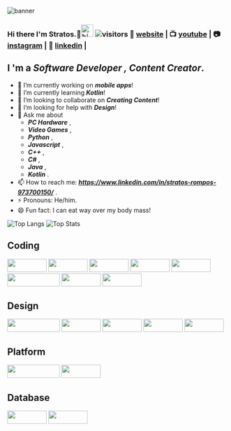 [website]: https://super-heroes-quest.netlify.app
[youtube]: https://www.youtube.com/results?search_query=Stratos+Rompos
[instagram]: https://instagram.com/stratos_rompos
[linkedin]: https://www.linkedin.com/in/stratos-rompos-973700150/

![banner](https://user-images.githubusercontent.com/64089173/103980891-66ae4b00-5189-11eb-8be3-1a865bd90a8d.png)
### Hi there I'm Stratos.👋<img src="https://user-images.githubusercontent.com/1303154/88677602-1635ba80-d120-11ea-84d8-d263ba5fc3c0.gif" width="28px" alt="hi"> ![visitors](https://visitor-badge.glitch.me/badge?page_id=rompos.rompos) 🏡 [website][website] **|** 📺 [youtube][youtube] **|** 📷 [instagram][instagram] **|** 👔 [linkedin][linkedin] **|**

## I 'm a __*Software Developer , Content Creator*__.

- 🔭 I’m currently working on __*mobile apps*__!
- 🌱 I’m currently learning __*Kotlin*__!
- 👯 I’m looking to collaborate on __*Creating Content*__!
- 🤔 I’m looking for help with __*Design*__!
- 💬 Ask me about 
   - __*PC Hardware*__ , 
   - __*Video Games*__ , 
   - __*Python*__ , 
   - __*Javascript*__ , 
   - __*C++*__ , 
   - __*C#*__ , 
   - __*Java*__ , 
   - __*Kotlin*__ .
- 📫 How to reach me: __*https://www.linkedin.com/in/stratos-rompos-973700150/*__ .
- ⚡ Pronouns: He/him.
- 😄 Fun fact: I can eat way over my body mass!

![Top Langs](https://github-readme-stats.vercel.app/api/top-langs/?username=Rompos&langs_count=10&theme=react&layout=compact)
![Top Stats](https://github-readme-stats-git-masterrstaa-rickstaa.vercel.app/api?username=Rompos&theme=react)

## Coding
<p align="left">
    <img src="https://img.shields.io/badge/Python-FFD43B?style=for-the-badge&logo=python&logoColor=blue" width="90" height="30">
    <img src="https://img.shields.io/badge/CSS3-1572B6?style=for-the-badge&logo=css3&logoColor=white" width="90" height="30">
    <img src="https://img.shields.io/badge/HTML5-E34F26?style=for-the-badge&logo=html5&logoColor=white" width="90" height="30">
    <img src="https://img.shields.io/badge/C%23-239120?style=for-the-badge&logo=c-sharp&logoColor=white" width="90" height="30">
    <img src="https://img.shields.io/badge/C%2B%2B-00599C?style=for-the-badge&logo=c%2B%2B&logoColor=white" width="90" height="30">
    <img src="https://img.shields.io/badge/JavaScript-323330?style=for-the-badge&logo=javascript&logoColor=F7DF1E" width="120" height="30">
    <img src="https://img.shields.io/badge/Java-ED8B00?style=for-the-badge&logo=java&logoColor=white" width="90" height="30">
    <img src="https://img.shields.io/badge/Kotlin-0095D5?&style=for-the-badge&logo=kotlin&logoColor=white" width="90" height="30">    
</p> 

## Design
<p align="left">
    <img src=https://img.shields.io/badge/Adobe%20Photoshop-31A8FF?style=for-the-badge&logo=Adobe%20Photoshop&logoColor=black width="120" height="30">
    <img src=https://img.shields.io/badge/blender-%23F5792A.svg?style=for-the-badge&logo=blender&logoColor=white width="90" height="30">
    <img src=https://img.shields.io/badge/gimp-5C5543?style=for-the-badge&logo=gimp&logoColor=white width="90" height="30">
    <img src=https://img.shields.io/badge/Inkscape-000000?style=for-the-badge&logo=Inkscape&logoColor=white width="90" height="30">
    <img src=https://img.shields.io/badge/Krita-203759?style=for-the-badge&logo=krita&logoColor=EEF37B width="90" height="30">
</p> 

## Platform
<p align="left">
    <img src=https://img.shields.io/badge/-Unreal%20Engine-313131?style=for-the-badge&logo=unreal-engine&logoColor=white width="120" height="30">
    <img src=https://img.shields.io/badge/Unity-100000?style=for-the-badge&logo=unity&logoColor=white width="90" height="30">
</p> 

## Database
<p align="left">
    <img src=https://img.shields.io/badge/MySQL-005C84?style=for-the-badge&logo=mysql&logoColor=white width="90" height="30">
    <img src=https://img.shields.io/badge/SQLite-07405E?style=for-the-badge&logo=sqlite&logoColor=white width="90" height="30">
</p> 
